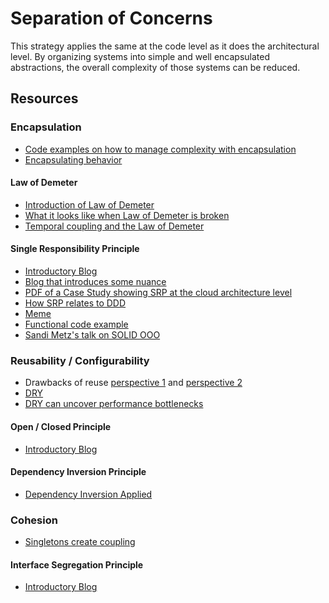 # Separation of Concerns

This strategy applies the same at the code level as it does the architectural level. By organizing systems into simple and well encapsulated abstractions, the overall complexity of those systems can be reduced.

## Resources

### Encapsulation

- [Code examples on how to manage complexity with encapsulation](https://8thlight.com/blog/kevin-buchanan/2014/11/04/mistaking-encapsulation-for-abstraction.html)
- [Encapsulating behavior](https://github.com/97-things/97-things-every-programmer-should-know/tree/master/en/thing_32)

#### Law of Demeter

- [Introduction of Law of Demeter](https://dzone.com/articles/the-genius-of-the-law-of-demeter)
- [What it looks like when Law of Demeter is broken](https://www.youtube.com/watch?v=IU29HF6ZEJ4)
- [Temporal coupling and the Law of Demeter](https://practicingruby.com/articles/temporal-coupling-and-the-law-of-demeter)

#### Single Responsibility Principle

- [Introductory Blog](https://blog.cleancoder.com/uncle-bob/2014/05/08/SingleReponsibilityPrinciple.html)
- [Blog that introduces some nuance](https://qualitycoding.org/single-responsibility-principle/)
- [PDF of a Case Study showing SRP at the cloud architecture level](https://azure.microsoft.com/mediahandler/files/resourcefiles/e56cf87f-eb90-49bb-b40c-5c4247b7fa7c/Cloud-SOLID-The-single-responsibility-principle.pdf)
- [How SRP relates to DDD](https://dzone.com/articles/the-most-important-rule-in-software)
- [Meme](https://1.bp.blogspot.com/-UsdrVVdzhEk/UG21yvzLCHI/AAAAAAAAHd8/GsPSmsfGMP0/s320/Single+Responsibility+Principle.jpeg)
- [Functional code example](https://spin.atomicobject.com/2017/01/09/functions-single-responsibility-principle/)
- [Sandi Metz's talk on SOLID OOO](https://vimeo.com/12350535)

### Reusability / Configurability

- Drawbacks of reuse [perspective 1](https://github.com/97-things/97-things-every-programmer-should-know/tree/master/en/thing_07) and [perspective 2](http://www.bennorthrop.com/Essays/2018/the-reality-of-reuse.php)
- [DRY](https://github.com/97-things/97-things-every-programmer-should-know/tree/master/en/thing_30)
- [DRY can uncover performance bottlenecks](https://github.com/97-things/97-things-every-programmer-should-know/tree/master/en/thing_91)

#### Open / Closed Principle

- [Introductory Blog](https://blog.cleancoder.com/uncle-bob/2014/05/12/TheOpenClosedPrinciple.html)

#### Dependency Inversion Principle

- [Dependency Inversion Applied](https://www.martinfowler.com/articles/dipInTheWild.html)

### Cohesion

- [Singletons create coupling](https://github.com/97-things/97-things-every-programmer-should-know/tree/master/en/thing_73)

#### Interface Segregation Principle

- [Introductory Blog](https://reflectoring.io/interface-segregation-principle/)
